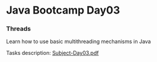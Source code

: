 # Java Bootcamp Day03

### Threads

Learn how to use basic multithreading mechanisms in Java

Tasks description: [Subject-Day03.pdf](Subject-Day03.pdf)
